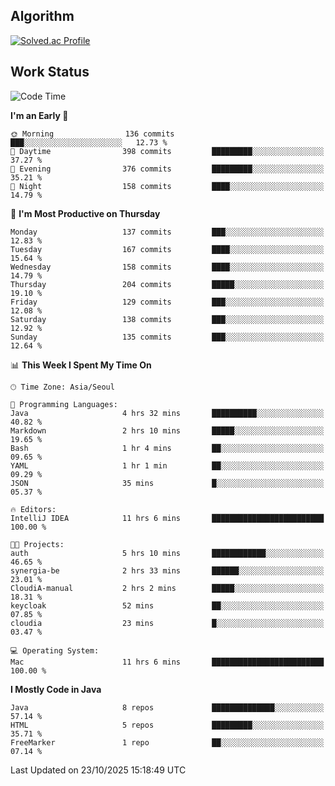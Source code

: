 <!-- 
##  ✨ _Bambee83_ ✨ 

- 🔭 I’m recently studied at Hanghae99
- 🌱 I’m currently learning Java, Spring Boot, MSA
- 🤔 I'm thinking about how to decorate my Git Profile
- 🪹 Fun fact : The beans of Spring Boot are actually coffee beans 

<!-- - 💬 Ask me about ...
- 📫 How to reach me: ...
- 😄 Pronouns: ...
- 👯 I’m looking to collaborate on ...

## 🔧  Technologies & Software Used

<img src="https://img.shields.io/badge/Java-007396?style=flat-round&logo=OpenJDK&logoColor=white"/> <img src="https://img.shields.io/badge/Spring-6DB33F?style=flat-round&logo=spring&logoColor=white"/>   <img src="https://img.shields.io/badge/SpringBoot-6DB33F?style=flat-round&logo=springboot&logoColor=white"/>  <img src="https://img.shields.io/badge/SpringSecurity-6DB33F?style=flat-round&logo=SpringSecurity&logoColor=white"/>   <img src="https://img.shields.io/badge/JSON Web Token-000000?style=flat-round&logo=JSON Web Tokens&logoColor=white"/> 

<img src="https://img.shields.io/badge/github-181717?style=flat-round&logo=github&logoColor=white"/> <img src="https://img.shields.io/badge/git-F05032?style=flat-round&logo=git&logoColor=white"/> <img src="https://img.shields.io/badge/githubactions-2088FF?style=flat-round&logo=githubactions&logoColor=white"/>  <img src="https://img.shields.io/badge/Gradle-02303A?style=flat-round&logo=Gradle&logoColor=white"/>  <img src="https://img.shields.io/badge/IntelliJIDEA-000000?style=flat-round&logo=IntelliJIDEA&logoColor=white"/>  <img src="https://img.shields.io/badge/Postman-FF6C37?style=flat-round&logo=Postman&logoColor=white"/>  <img src="https://img.shields.io/badge/Sourcetree-0052CC?style=flat-round&logo=Sourcetree&logoColor=white"/>

<img src="https://img.shields.io/badge/AmazonS3-569A31?style=flat-round&logo=AmazonS3&logoColor=white"/>  <img src="https://img.shields.io/badge/AmazonEC2-FF9900?style=flat-round&logo=AmazonEC2&logoColor=white"/>  <img src="https://img.shields.io/badge/AmazonRDS-527FFF?style=flat-round&logo=AmazonRDS&logoColor=white"/>  <img src="https://img.shields.io/badge/MySQL-4479A1?style=flat-round&logo=MySQL&logoColor=white"/>  <img src="https://img.shields.io/badge/MongoDB-47A248?style=flat-round&logo=MongoDB&logoColor=white"/> <img src="https://img.shields.io/badge/Ubuntu-E95420?style=flat-round&logo=Ubuntu&logoColor=white"/> <img src="https://img.shields.io/badge/FileZilla-BF0000?style=flat-round&logo=filezilla&logoColor=white"/> <img src="https://img.shields.io/badge/Notion-000000?style=flat-round&logo=Notion&logoColor=white"/> <img src="https://img.shields.io/badge/Slack-F06A6A?style=flat-round&logo=slack&logoColor=white"/>

<img src="https://img.shields.io/badge/AmazonCloudfront-3693F3?style=flat-round&logo=iCloud&logoColor=white"/> <img src="https://img.shields.io/badge/ApacheJMeter-D22128?style=flat-round&logo=apachejmeter&logoColor=white"/> 
 
<!-- Markdown lang
[![Bambee83 Badge](https://img.shields.io/badge/Bambee83'blog-4A154B.svg?&style=for-the-badge&logo=Bloglovin&link=https://blog.naver.com/bambee83)](https://blog.naver.com/bambee83)
## 🚀  GitHub stats & Top Langs
[![Bambee83's GitHub stats-Dark](https://github-readme-stats.vercel.app/api?username=bambee83&show_icons=true&theme=dark#gh-dark-mode-only)]((https://github.com/bambee83/github-readme-stats#gh-dark-mode-only))
![Top Langs-Dark](https://github-readme-stats.vercel.app/api/top-langs/?username=bambee83&layout=compact&theme=dark#gh-dark-mode-only)
## 🐳   Project
[mini project - SeoulCulturePort](https://github.com/event-information)
[clone coding - Instaclone](https://github.com/instaclone8)
[final project - emotrak](https://github.com/EmoTrak)
[![bambee83's wakatime stats](https://github-readme-stats.vercel.app/api/wakatime?username=bambee83)]
 -->
## Algorithm
[![Solved.ac Profile](http://mazassumnida.wtf/api/v2/generate_badge?boj=daj0909)](https://solved.ac/daj0909/)

 
## Work Status
<!--START_SECTION:waka-->
![Code Time](http://img.shields.io/badge/Code%20Time-1%2C235%20hrs%2019%20mins-blue)

**I'm an Early 🐤** 

```text
🌞 Morning                136 commits         ███░░░░░░░░░░░░░░░░░░░░░░   12.73 % 
🌆 Daytime                398 commits         █████████░░░░░░░░░░░░░░░░   37.27 % 
🌃 Evening                376 commits         █████████░░░░░░░░░░░░░░░░   35.21 % 
🌙 Night                  158 commits         ████░░░░░░░░░░░░░░░░░░░░░   14.79 % 
```
📅 **I'm Most Productive on Thursday** 

```text
Monday                   137 commits         ███░░░░░░░░░░░░░░░░░░░░░░   12.83 % 
Tuesday                  167 commits         ████░░░░░░░░░░░░░░░░░░░░░   15.64 % 
Wednesday                158 commits         ████░░░░░░░░░░░░░░░░░░░░░   14.79 % 
Thursday                 204 commits         █████░░░░░░░░░░░░░░░░░░░░   19.10 % 
Friday                   129 commits         ███░░░░░░░░░░░░░░░░░░░░░░   12.08 % 
Saturday                 138 commits         ███░░░░░░░░░░░░░░░░░░░░░░   12.92 % 
Sunday                   135 commits         ███░░░░░░░░░░░░░░░░░░░░░░   12.64 % 
```


📊 **This Week I Spent My Time On** 

```text
🕑︎ Time Zone: Asia/Seoul

💬 Programming Languages: 
Java                     4 hrs 32 mins       ██████████░░░░░░░░░░░░░░░   40.82 % 
Markdown                 2 hrs 10 mins       █████░░░░░░░░░░░░░░░░░░░░   19.65 % 
Bash                     1 hr 4 mins         ██░░░░░░░░░░░░░░░░░░░░░░░   09.65 % 
YAML                     1 hr 1 min          ██░░░░░░░░░░░░░░░░░░░░░░░   09.29 % 
JSON                     35 mins             █░░░░░░░░░░░░░░░░░░░░░░░░   05.37 % 

🔥 Editors: 
IntelliJ IDEA            11 hrs 6 mins       █████████████████████████   100.00 % 

🐱‍💻 Projects: 
auth                     5 hrs 10 mins       ████████████░░░░░░░░░░░░░   46.65 % 
synergia-be              2 hrs 33 mins       ██████░░░░░░░░░░░░░░░░░░░   23.01 % 
CloudiA-manual           2 hrs 2 mins        █████░░░░░░░░░░░░░░░░░░░░   18.31 % 
keycloak                 52 mins             ██░░░░░░░░░░░░░░░░░░░░░░░   07.85 % 
cloudia                  23 mins             █░░░░░░░░░░░░░░░░░░░░░░░░   03.47 % 

💻 Operating System: 
Mac                      11 hrs 6 mins       █████████████████████████   100.00 % 
```

**I Mostly Code in Java** 

```text
Java                     8 repos             ██████████████░░░░░░░░░░░   57.14 % 
HTML                     5 repos             █████████░░░░░░░░░░░░░░░░   35.71 % 
FreeMarker               1 repo              ██░░░░░░░░░░░░░░░░░░░░░░░   07.14 % 
```




 Last Updated on 23/10/2025 15:18:49 UTC
<!--END_SECTION:waka-->
